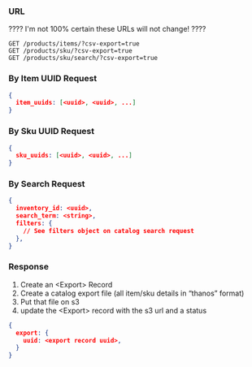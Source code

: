 ### URL

???? I'm not 100% certain these URLs will not change! ????

```
GET /products/items/?csv-export=true
GET /products/sku/?csv-export=true
GET /products/sku/search/?csv-export=true
```


### By Item UUID Request

```json
{
  item_uuids: [<uuid>, <uuid>, ...]
}

```

### By Sku UUID Request

```json
{
  sku_uuids: [<uuid>, <uuid>, ...]
}

```

### By Search Request

```json
{
  inventory_id: <uuid>,
  search_term: <string>,
  filters: {
    // See filters object on catalog search request
  },
}
```

### Response

1. Create an \<Export\> Record
2. Create a catalog export file (all item/sku details in “thanos” format)
3. Put that file on s3
4. update the \<Export\> record with the s3 url and a status

```json
{
  export: {
    uuid: <export record uuid>,
  }
}
```

